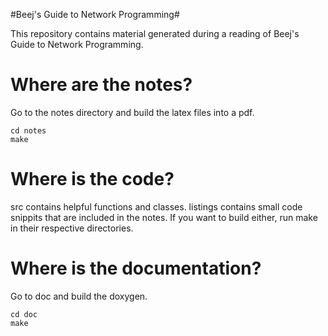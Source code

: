 #Beej's Guide to Network Programming#

This repository contains material generated during a reading of Beej's Guide to Network Programming.


# Where are the notes? #
Go to the notes directory and build the latex files into a pdf.

    cd notes
    make

# Where is the code? #
src contains helpful functions and classes. listings contains small code
snippits that are included in the notes. If you want to build either, run make
in their respective directories.

# Where is the documentation? #
Go to doc and build the doxygen.

    cd doc
    make
